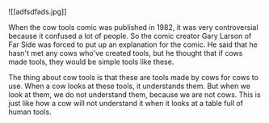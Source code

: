 ![[adfsdfads.jpg]]

When the cow tools comic was published in 1982, it was very controversial because it confused a lot of people. So the comic creator Gary Larson of Far Side was forced to put up an explanation for the comic. He said that he hasn't met any cows who've created tools, but he thought that if cows made tools, they would be simple tools like these.

The thing about cow tools is that these are tools made by cows for cows to use. When a cow looks at these tools, it understands them. But when we look at them, we do not understand them, because we are not cows. This is just like how a cow will not understand it when it looks at a table full of human tools.